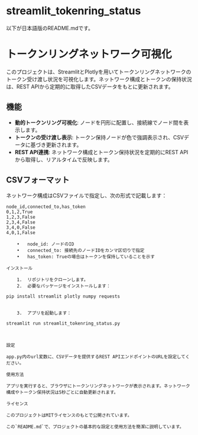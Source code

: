 # streamlit_tokenring_status
以下が日本語版のREADME.mdです。

# トークンリングネットワーク可視化

このプロジェクトは、StreamlitとPlotlyを用いてトークンリングネットワークのトークン受け渡し状況を可視化します。ネットワーク構成とトークンの保持状況は、REST APIから定期的に取得したCSVデータをもとに更新されます。

## 機能

- **動的トークンリング可視化**: ノードを円形に配置し、接続線でノード間を表示します。
- **トークンの受け渡し表示**: トークン保持ノードが色で強調表示され、CSVデータに基づき更新されます。
- **REST API連携**: ネットワーク構成とトークン保持状況を定期的にREST APIから取得し、リアルタイムで反映します。

## CSVフォーマット

ネットワーク構成はCSVファイルで指定し、次の形式で記載します：

```csv
node_id,connected_to,has_token
0,1,2,True
1,2,3,False
2,3,4,False
3,4,0,False
4,0,1,False

	•	node_id: ノードのID
	•	connected_to: 接続先のノードIDをカンマ区切りで指定
	•	has_token: Trueの場合はトークンを保持していることを示す

インストール

	1.	リポジトリをクローンします。
	2.	必要なパッケージをインストールします：

pip install streamlit plotly numpy requests


	3.	アプリを起動します：

streamlit run streamlit_tokenring_status.py



設定

app.py内のurl変数に、CSVデータを提供するREST APIエンドポイントのURLを設定してください。

使用方法

アプリを実行すると、ブラウザにトークンリングネットワークが表示されます。ネットワーク構成やトークン保持状況は5秒ごとに自動更新されます。

ライセンス

このプロジェクトはMITライセンスのもとで公開されています。

この`README.md`で、プロジェクトの基本的な設定と使用方法を簡潔に説明しています。


